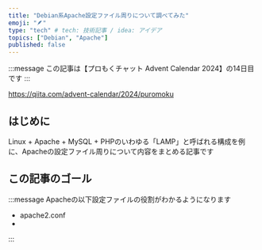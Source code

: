 ```yaml
---
title: "Debian系Apache設定ファイル周りについて調べてみた"
emoji: "🪶"
type: "tech" # tech: 技術記事 / idea: アイデア
topics: ["Debian", "Apache"]
published: false
---
```


:::message
この記事は【プロもくチャット Advent Calendar 2024】の14日目です
:::

https://qiita.com/advent-calendar/2024/puromoku

## はじめに
Linux + Apache + MySQL + PHPのいわゆる「LAMP」と呼ばれる構成を例に、Apacheの設定ファイル周りについて内容をまとめる記事です

## この記事のゴール
:::message
Apacheの以下設定ファイルの役割がわかるようになります
* apache2.conf
* 
:::
